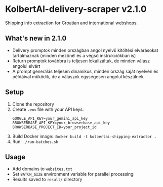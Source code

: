 # KolbertAI-delivery-scraper v2.1.0

Shipping info extraction for Croatian and international webshops.

## What's new in 2.1.0

- Delivery promptok minden országban angol nyelvű kitöltési elvárásokat tartalmaznak (minden mezőnél és a végső instrukciókban is)
- Return promptok továbbra is teljesen lokalizáltak, de minden válasz angolul elvárt
- A prompt generálás teljesen dinamikus, minden ország saját nyelvén és példáival működik, de a válaszok egységesen angolul készülnek

## Setup

1. Clone the repository
2. Create `.env` file with your API keys:
   ```
   GOOGLE_API_KEY=your_gemini_api_key
   BROWSERBASE_API_KEY=your_browserbase_api_key
   BROWSERBASE_PROJECT_ID=your_project_id
   ```
3. Build Docker image: `docker build -t kolbertai-shipping-extractor .`
4. Run: `./run-batches.sh`

## Usage

- Add domains to `websites.txt`
- Set `BATCH_SIZE` environment variable for parallel processing
- Results saved to `result/` directory
